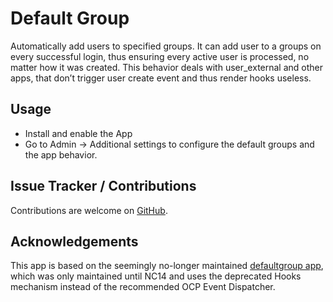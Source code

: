 # Default Group
Automatically add users to specified groups. It can add user to a groups on every successful login, thus ensuring every active user is processed, no matter how it was created. This behavior deals with user_external and other apps, that don’t trigger user create event and thus render hooks useless.

## Usage

* Install and enable the App
* Go to Admin -> Additional settings to configure the default groups and the app behavior.

## Issue Tracker / Contributions

Contributions are welcome on [GitHub](https://github.com/stjosh/nextcloud-defaultgroups/issues).

## Acknowledgements

This app is based on the seemingly no-longer maintained [defaultgroup app](https://github.com/bodangren/defaultgroup), which was only maintained until NC14 and uses the deprecated Hooks mechanism instead of the recommended OCP Event Dispatcher.